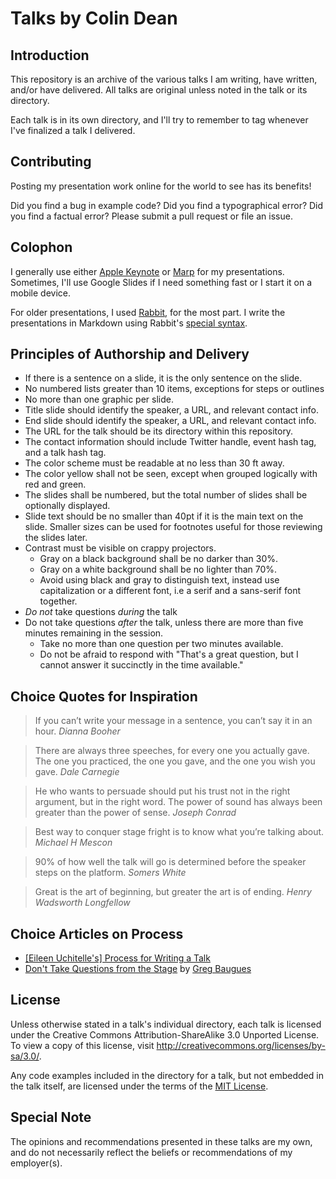 Talks by Colin Dean
===================

Introduction
------------

This repository is an archive of the various talks I am writing, have written,
and/or have delivered. All talks are original unless noted in the talk or its
directory.

Each talk is in its own directory, and I'll try to remember to tag whenever I've
finalized a talk I delivered.

Contributing
------------

Posting my presentation work online for the world to see has its benefits!

Did you find a bug in example code? Did you find a typographical error? Did you
find a factual error? Please submit a pull request or file an issue.

Colophon
--------

I generally use either [Apple Keynote](https://www.apple.com/mac/keynote/)
or [Marp](https://github.com/yhatt/marp) for my presentations. Sometimes, I'll
use Google Slides if I need something fast or I start it on a mobile device.

For older presentations, I used [Rabbit](http://rabbit-shocker.org/en/), for the most
part. I write the presentations in Markdown using Rabbit's [special
syntax](http://rabbit-shocker.org/en/sample/markdown/rabbit.html).

Principles of Authorship and Delivery
-------------------------------------

* If there is a sentence on a slide, it is the only sentence on the slide.
* No numbered lists greater than 10 items, exceptions for steps or outlines
* No more than one graphic per slide.
* Title slide should identify the speaker, a URL, and relevant contact info.
* End slide should identify the speaker, a URL, and relevant contact info.
* The URL for the talk should be its directory within this repository.
* The contact information should include Twitter handle, event hash tag, and a talk hash tag.
* The color scheme must be readable at no less than 30 ft away.
* The color yellow shall not be seen, except when grouped logically with red and green.
* The slides shall be numbered, but the total number of slides shall be
  optionally displayed.
* Slide text should be no smaller than 40pt if it is the main text on the slide.
  Smaller sizes can be used for footnotes useful for those reviewing the slides
  later.
* Contrast must be visible on crappy projectors.
  * Gray on a black background shall be no darker than 30%.
  * Gray on a white background shall be no lighter than 70%.
  * Avoid using black and gray to distinguish text, instead use capitalization
    or a different font, i.e a serif and a sans-serif font together.
* *Do not* take questions *during* the talk
* Do not take questions *after* the talk, unless there are more than five minutes remaining in the session.
  * Take no more than one question per two minutes available.
  * Do not be afraid to respond with "That's a great question, but I cannot answer it succinctly in the time available."

Choice Quotes for Inspiration
-----------------------------

> If you can’t write your message in a sentence, you can’t say it in an hour.
*Dianna Booher*

> There are always three speeches, for every one you actually gave. The one you
practiced, the one you gave, and the one you wish you gave.
*Dale Carnegie*

> He who wants to persuade should put his trust not in the right argument, but
in the right word. The power of sound has always been greater than
the power of sense. *Joseph Conrad*

> Best way to conquer stage fright is to know what you’re talking about.
*Michael H Mescon*

> 90% of how well the talk will go is determined before the speaker steps on the platform.
*Somers White*

> Great is the art of beginning, but greater the art is of ending.
*Henry Wadsworth Longfellow*

Choice Articles on Process
--------------------------

* [[Eileen Uchitelle's] Process for Writing
  a Talk](http://eileencodes.com/posts/my-process-for-writing-a-talk/)
* [Don't Take Questions from the Stage](http://baugues.com/questions) by [Greg Baugues](https://twitter.com/greggyb)

License
-------

Unless otherwise stated in a talk's individual directory, each talk is licensed
under the Creative Commons Attribution-ShareAlike 3.0 Unported License. To view
a copy of this license, visit http://creativecommons.org/licenses/by-sa/3.0/.

Any code examples included in the directory for a talk, but not embedded in the
talk itself, are licensed under the terms of the
[MIT License](http://opensource.org/licenses/MIT).

Special Note
------------

The opinions and recommendations presented in these talks are my own, and do not
necessarily reflect the beliefs or recommendations of my employer(s).
